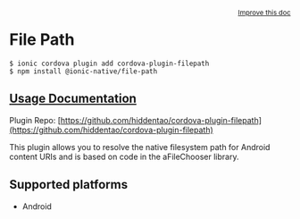 <a style="float:right;font-size:12px;" href="http://github.com/ionic-team/ionic-native/edit/master/src/@ionic-native/plugins/file-path/index.ts#L3">
  Improve this doc
</a>

# File Path

```
$ ionic cordova plugin add cordova-plugin-filepath
$ npm install @ionic-native/file-path
```

## [Usage Documentation](https://ionicframework.com/docs/native/file-path/)

Plugin Repo: [https://github.com/hiddentao/cordova-plugin-filepath](https://github.com/hiddentao/cordova-plugin-filepath)

This plugin allows you to resolve the native filesystem path for Android content URIs and is based on code in the aFileChooser library.

## Supported platforms

- Android
  


